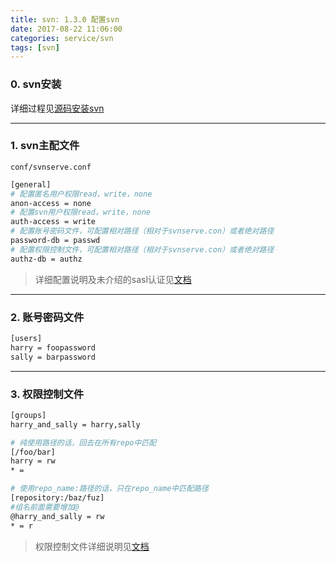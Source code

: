 ```yaml
---
title: svn: 1.3.0 配置svn
date: 2017-08-22 11:06:00
categories: service/svn
tags: [svn]
---
```


### 0. svn安装
详细过程见[源码安装svn](/linux/service/svn_1.2.0_centos6_compile_install.html)

---

### 1. svn主配文件
`conf/svnserve.conf`
``` bash
[general]
# 配置匿名用户权限read，write，none
anon-access = none
# 配置svn用户权限read，write，none
auth-access = write
# 配置账号密码文件，可配置相对路径（相对于svnserve.con）或者绝对路径
password-db = passwd
# 配置权限控制文件，可配置相对路径（相对于svnserve.con）或者绝对路径
authz-db = authz
```
> 详细配置说明及未介绍的sasl认证见[文档](http://svnbook.red-bean.com/en/1.7/svn.serverconfig.svnserve.html#svn.serverconfig.svnserve.auth)

---

### 2. 账号密码文件
``` bash
[users]
harry = foopassword
sally = barpassword
```

---

### 3. 权限控制文件
``` bash
[groups]
harry_and_sally = harry,sally

# 纯使用路径的话，回去在所有repo中匹配
[/foo/bar]
harry = rw
* =

# 使用repo_name:路径的话，只在repo_name中匹配路径
[repository:/baz/fuz]
#组名前面需要增加@
@harry_and_sally = rw
* = r
```
> 权限控制文件详细说明见[文档](http://svnbook.red-bean.com/en/1.7/svn.serverconfig.pathbasedauthz.html)
